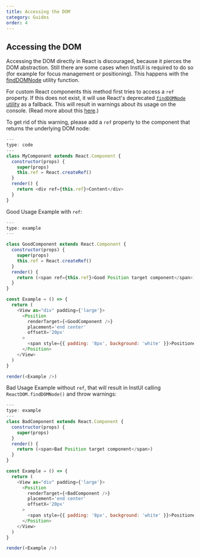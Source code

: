 ```yaml
---
title: Accessing the DOM
category: Guides
order: 4
---
```


## Accessing the DOM

Accessing the DOM directly in React is discouraged, because it pierces the DOM abstraction. Still there are some cases when InstUI is required to do so (for example for focus management or positioning). This happens with the [findDOMNode](#findDOMNode) utility function.

For custom React components this method first tries to access a `ref` property. If this does not exist, it will use React's deprecated [`findDOMNode` utility](https://reactjs.org/docs/react-dom.html#finddomnode) as a fallback. This will result in warnings about its usage on the console. (Read more about this [here](https://en.reactjs.org/docs/strict-mode.html#warning-about-deprecated-finddomnode-usage).)

To get rid of this warning, please add a `ref` property to the component that returns the underlying DOM node:

```javascript
---
type: code
---
class MyComponent extends React.Component {
  constructor(props) {
    super(props)
    this.ref = React.createRef()
  }
  render() {
    return <div ref={this.ref}>Content</div>
  }
}
```

Good Usage Example with `ref`:

```js
---
type: example
---

class GoodComponent extends React.Component {
  constructor(props) {
    super(props)
    this.ref = React.createRef()
  }
  render() {
    return (<span ref={this.ref}>Good Position target component</span>)
  }
}

const Example = () => {
  return (
    <View as="div" padding={'large'}>
      <Position
        renderTarget={<GoodComponent />}
        placement='end center'
        offsetX='20px'
      >
        <span style={{ padding: '8px', background: 'white' }}>Positioned content</span>
      </Position>
    </View>
  )
}

render(<Example />)
```

Bad Usage Example without `ref`, that will result in InstUI calling `ReactDOM.findDOMNode()` and throw warnings:

```js
---
type: example
---
class BadComponent extends React.Component {
  constructor(props) {
    super(props)
  }
  render() {
    return (<span>Bad Position target component</span>)
  }
}

const Example = () => {
  return (
    <View as="div" padding={'large'}>
      <Position
        renderTarget={<BadComponent />}
        placement='end center'
        offsetX='20px'
      >
        <span style={{ padding: '8px', background: 'white' }}>Positioned content</span>
      </Position>
    </View>
  )
}

render(<Example />)
```
